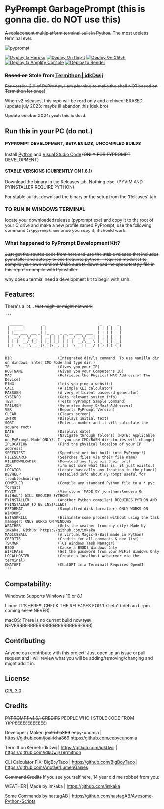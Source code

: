 # ~~PyPrompt~~ GarbagePrompt (this is gonna die. do NOT use this)

~~A replacement multiplatform terminal built in Python.~~ The most useless terminal ever.

![pyprompt](https://user-images.githubusercontent.com/83835381/229126548-31d2ed01-cd67-43e5-a839-dea50ca394af.jpg)

<a href="https://heroku.com/deploy/?template=https://github.com/joalricha869/PyPrompt"><img alt="Deploy to Heroku" src="https://binbashbanana.github.io/deploy-buttons/buttons/remade/heroku.svg"></a>
<a href="https://replit.com/github/joalricha869/PyPrompt"><img src="https://raw.githubusercontent.com/BinBashBanana/deploy-buttons/master/buttons/remade/replit.svg" alt="Deploy On Replit"></a>
<a href="https://glitch.com/edit/#!/import/github/joalricha869/PyPrompt"><img src="https://raw.githubusercontent.com/BinBashBanana/deploy-buttons/master/buttons/remade/glitch.svg" alt="Deploy On Glitch"></a>
<a href="https://console.aws.amazon.com/amplify/home#/deploy?repo=https://github.com/joalricha869/PyPrompt"><img alt="Deploy to Amplify Console" src="https://binbashbanana.github.io/deploy-buttons/buttons/remade/amplifyconsole.svg"></a>
<a href="https://render.com/deploy?repo=https://github.com/joalricha869/PyPrompt"><img alt="Deploy to Render" src="https://binbashbanana.github.io/deploy-buttons/buttons/remade/render.svg"></a>


### ~~Based on~~ Stole from [Termithon | idkDwij](https://github.com/IdkDwij/Termithon)

~~For version 2.0 of PyPrompt, I am planning to make the shell NOT based on Termithon for once!~~ 

~~When v2 releases~~, this repo will be ~~read only and archived!~~ ERASED. (update july 2023: maybe ill abandon this idek bro)

Update october 2024: yeah this is dead.

## Run this in your PC (do not.)

#### PYPROMPT DEVELOPMENT, BETA BUILDS, UNCOMPILED BUILDS

Install [Python](https://python.org) and [Visual Studio Code](https://code.visualstudio.com) ~~(ONLY FOR PYPROMPT DEVELOPMENT)~~


#### STABLE VERSIONS (CURRENTLY ON 1.6.1)


Download the binary in the Releases tab. Nothing else. (PYVIM AND PYINSTALLER REQUIRE PYTHON)


For stable builds: download the binary or the setup from the 'Releases' tab.

### TO RUN IN WINDOWS TERMINAL

locate your downloaded release (pyprompt.exe) and copy it to the root of your C drive and make a new profile named PyPrompt, use the following command ```C:\pyprompt.exe``` once you copy it, it should work.

### What happened to PyPrompt Development Kit?

~~Just get the source code from here and use the stable release that includes pyinstaller and auto py to exe (requires python + required modules) to compile your own version! Make sure to download the speedtest.py file in this repo to compile with Pyinstaller.~~

why does a termial need a development kit to begin with smh.

## Features:

There's a lot... ~~that might or might not work~~

```
'''

  ______         _                         _   _   _ 
 |  ____|       | |                       | | | | | |
 | |__ ___  __ _| |_ _   _ _ __ ___  ___  | | | | | |
 |  __/ _ \/ _` | __| | | | '__/ _ \/ __| | | | | | |
 | | |  __/ (_| | |_| |_| | | |  __/\__ \ |_| |_| |_|
 |_|  \___|\__,_|\__|\__,_|_|  \___||___/ (_) (_) (_)
                                                             

DIR                     (Integrated dir/ls command. To use vanilla dir on Windows, Enter CMD Mode and type dir.)
IP                      (Gives you your IP)
HOSTNAME                (Gives you your Computer's ID)
MAC                     (Retrieves the Physical MAC Address of The Device)
PING                    (lets you ping a website)
CALC                    (A simple CLI calculator)
PASSGEN                 (A very efficient password generator)
SYSINFO                 (Gets relevant system info)
TEST                    (Tests PyPrompt Sample Command)
MAILGEN                 (Generates dummy E-Mail Addresses)
VER                     (Reports PyPrompt Version)
CLEAR                   (Clears screen)
INTRO                   (Displays initial text)
SQRT                    (Enter a number and it will calculate the square root)
DATE                    (Displays date)
CD                      (Navigate through folders) (NOTE: Applicable on PyPrompt Mode ONLY!. If you use CMD/BASH directories will change)
IPLOCATION              (Find the physical location of your IP address)
SPEEDTEST               (Speedtest.net but built into PyPrompt!)
FILESEARCH              (Searches files via their file name)
FILEDOWNLOADER          (Download any file via their url)
IDK                     (i'm not sure what this is. it just exists.)
LOCATOR                 (Locate basically any location in the planet)
DEVHELP                 (Detailed info about PyPrompt useful for troubleshooting)
COMPILER                (Compile any standard Python file to a *.pyc format)
PYVIM                   (Vim clone 'MADE BY jonathanslenders On GitHub') WILL REQUIRE PYTHON!!
PYINSTALLER             (Another Python compiler) REQUIRES PYTHON AND PYINSTALLER TO BE INSTALLED!
EZFORMAT                (Simplified disk formatter) ONLY WORKS ON WINDOWS
EZTASKKILL              (Eliminate some process without using the task mamager) ONLY WORKS ON WINDOWS
WEATHER                 (Gets the weather from any city) Made by imkaka. Github: https://github.com/imkaka
MAGIC8BALL              (A virtual Magic-8-Ball made in Python)
CREDITS                 (Credits for all commands & dev list)
TSKMGR                  (TUI Windows Task Manager)
BSOD                    (Cause a BSOD) Windows Only
WIFIPASS                (Get the password from your WiFi) Windows Only
LOCALHOSTER             (Create a localhost webserver via the terminal)
CHATGPT                 (ChatGPT in a Terminal) Requires OpenAI
'''
```

## Compatability:

Windows: Supports Windows 10 or 8.1

Linux: IT'S HERE!!! CHECK THE RELEASES FOR 1.7.beta1 (.deb and .rpm coming ~~soon!~~ NEVER)

macOS: There is no current build now (~~yet~~ NEVERRRRRRRRRRRRRRRRRRRRRRRRRRR)

## Contributing
Anyone can contribute with this project! Just open up an issue or pull request and I will review what you will be adding/removing/changing and might add it in. 


## License
[GPL 3.0](https://www.gnu.org/licenses/gpl-3.0.en.html)


## Credits

~~PYPROMPT v1.6.1 CREDITS~~ PEOPLE WHO I STOLE CODE FROM YIPPEEEEEEEEEEEE:

Developer / Maker: ~~joalricha869~~ eepyEunomia | ~~https://github.com/joalricha869~~ https://github.com/eepyeunomia

Termithon Kernel: idkDwij | https://github.com/idkDwij | https://github.com/idkDwij/Termithon

CLI Calculator FIX: BigBoyTaco | https://github.com/BigBoyTaco | https://github.com/AnotherLumenGames

~~Command Credits~~ If you see yourself here, 14 year old me robbed from you:

WEATHER        |        Made by imkaka                | https://github.com/imkaka

Some Commands by hastagAB | https://github.com/hastagAB/Awesome-Python-Scripts
